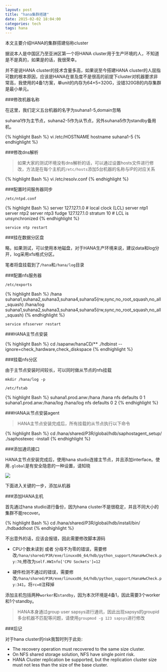```yaml
---
layout: post
title: "hana集群搭建"
date: 2015-02-02 18:04:00
categories: tech
tags: hana
---
```


本文主要介绍HANA的集群搭建俗称cluster

据说本人是中国区乃至亚洲区第一个将HANA cluster用于生产环境的人，不知道是不是真的，如果是的话，我很荣幸。

并不是说HANA cluster的技术含量多高，如果说至今搭建HANA cluster的人屈指可数的根本原因，应该是HANA在普及度不是很高的前提下cluster对机器要求非常高，我使用的4备1方案，单unit的内存为64×5=320G，没错320GB的内存集群是最小单元。

###修改机器名称

在这里，我们定义五台机器的名字为suhana1-5,domain忽略

suhana1作为主节点，suhana2-5作为从节点，另外suhana5作为standby备用机。

{% highlight Bash %}
vi /etc/HOSTNAME
hostname suhana1-5
{% endhighlight %}

###修改dns解析

>如果大家的测试环境没有dns解析的话，可以通过设置hosts文件进行修改，方法是在每个主机的`/etc/hosts`添加5台机器的名称与IP的对应关系

{% highlight Bash %}
vi /etc/resolv.conf
{% endhighlight %}

###配置时间服务器同步

`/etc/ntpd.conf`

{% highlight Bash %}
server 127.127.1.0              # local clock (LCL)
server ntp1
server ntp2
server ntp3
fudge  127.127.1.0 stratum 10   # LCL is unsynchronized
{% endhighlight %}

`service ntp restart`

###挂在数据分区盘

略，如果测试，可以使用本地磁盘，对于HANA生产环境来说，建议data和log分开，log采用xfs格式分区。

笔者将盘挂载到了`/hana`和`/hana/log`目录

###配置nfs服务器

`/etc/exports`

{% highlight Bash %}
/hana           suhana1,suhana2,suhana3,suhana4,suhana5(rw,sync,no_root_squash,no_all_squash)
/hana/log       suhana1,suhana2,suhana3,suhana4,suhana5(rw,sync,no_root_squash,no_all_squash)
{% endhighlight %}

`service nfsserver restart`

###HANA主节点安装

{% highlight Bash %}
cd /sapanw/hanaCD/**
./hdbinst --ignore=check_hardware,check_diskspace
{% endhighlight %}

###挂载nfs分区

由于主节点安装时间较长，可以同时做从节点的nfs挂载

`mkdir /hana/log -p`

`/etc/fstab`

{% highlight Bash %}
suhana1.prod.anw:/hana          /hana           nfs     defaults        0       1
suhana1.prod.anw:/hana/log      /hana/log       nfs     defaults        0       2
{% endhighlight %}

###HANA从节点安装agent

>HANA主节点安装完成后，所有挂载的从节点执行以下命令

{% highlight Bash %}
cd /hana/shared/P3R/global/hdb/saphostagent_setup/
./saphostexec -install
{% endhighlight %}

###添加通讯接口

HANA主节点安装完成后，使用hana studio连接主节点，并且添加interface。使用`.global`是有安全隐患的一种设置，请知晓

<img class="img-responsive img-thumbnail" src="{{ site.url }}/resources/hana/interface.png">

下面进入关键的一步，添加从机器

###添加HANA主机

首先通过hana studio进行备份，因为hana cluster不是很稳定，并且不同大小的集群不能recover。

{% highlight Bash %}
cd /hana/shared/P3R/global/hdb/install/bin/
./hdbaddhost
{% endhighlight %}

不出意外的话，应该会报错，因此需要修改脚本源码

 - CPU个数未读到 或者 分母不为零的错误，需要修改`/hana/shared/P3R/exe/linuxx86_64/hdb/python_support/HanaHwCheck.py:70`,修改为`self.HWInfo['CPU Sockets']=12`

 - 硬件检测不通过的错误，需要修改`/hana/shared/P3R/exe/linuxx86_64/hdb/python_support/HanaHwCheck.py:341`，将`rc=0`注释掉


添加主机包括两种`worker`和`standby`，因为本次环境是4备1，因此需要3个worker和1个standby。

>HANA本身通过group user sapsys进行通讯，因此出现sapsys的groupid多台机器不匹配等问题，请使用`groupmod -g 123 sapsys`进行修改

###后记

对于hana cluster的risk我暂时列于此处:

 - The recovery operation must recovered to the same size cluster.
 - On NFS shared storage solution, NFS have single point risk.
 - HANA Cluster replication be supported, but the replication cluster size must not less than the size of the base cluster.
